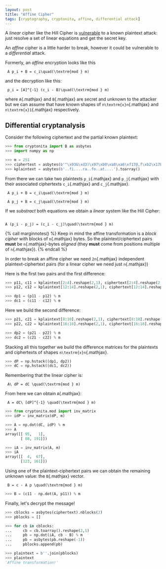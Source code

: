 ```yaml
---
layout: post
title: "Affine Cipher"
tags: [cryptography, cryptonita, affine, differential attack]
---
```


A *linear* cipher like the Hill Cipher is
[vulnerable](/articles/2019/01/02/Break-Hill-Cipher-with-a-Known-Plaintext-Attack.html)
to a known plaintext attack: just resolve a set of linear
equations and get the secret key.

An *affine* cipher is a little harder to break, however it could
be vulnerable to a *differential* attack.
<!--more-->

Formerly, an *affine* encryption looks like this

```tex;mathjax
 A p_i + B = c_i\quad(\textrm{mod } m)
```

and the decryption like this:

```tex;mathjax
 p_i = [A]^{-1} (c_i - B)\quad(\textrm{mod } m)
```

where `A`{.mathjax} and `B`{.mathjax} are secret and unknown to the attacker
but we can assume that have known shapes of `n\textrm{x}n`{.mathjax} and
`n\textrm{x}1`{.mathjax} respectively.

## Differential cryptanalysis

Consider the following ciphertext and the partial known plaintext:

```python
>>> from cryptonita import B as asbytes
>>> import numpy as np

>>> m = 251
>>> ciphertext = asbytes(b'"\x93&\xd3)\x97\xb0\xa8\xa6\xf17@,f\xb2\x17LsNs\xe0\xd7').toarray()
>>> kplaintext = asbytes(b'..fi....ra..fo..at....').toarray()
```

From there we can take two plaintexts `p_i`{.mathjax} and `p_j`{.mathjax} with their associated
ciphertexts `c_i`{.mathjax} and `c_j`{.mathjax}.

```tex;mathjax
 A p_i + B = c_i\quad(\textrm{mod } m)
```

```tex;mathjax
 A p_j + B = c_j\quad(\textrm{mod } m)
```

If we *substract* both equations we obtain a *linear* system
like the Hill Cipher:

```tex;mathjax

A (p_i - p_j) = (c_i - c_j)\quad(\textrm{mod } m)

```

{% call marginnotes() %}
Keep in mind the affine transformation is a *block cipher* with blocks
of `n`{.mathjax} bytes.
So the plaintext/ciphertext pairs **must** be `n`{.mathjax}-bytes *aligned*
(they **must** come from positions multiple of `n`{.mathjax}).
{% endcall %}


In order to break an affine cipher we need `2n`{.mathjax} independent
plaintext-ciphertext pairs (for a linear cipher we need just
`n`{.mathjax})

Here is the first two pairs and the first difference:

```python
>>> p11, c11 = kplaintext[2:4].reshape(2,1), ciphertext[2:4].reshape(2,1)
>>> p12, c12 = kplaintext[12:14].reshape(2,1), ciphertext[12:14].reshape(2,1)

>>> dp1 = (p11 - p12) % m
>>> dc1 = (c11 - c12) % m
```

Here we build the second difference:

```python
>>> p21, c21 = kplaintext[8:10].reshape(2,1), ciphertext[8:10].reshape(2,1)
>>> p22, c22 = kplaintext[16:18].reshape(2,1), ciphertext[16:18].reshape(2,1)

>>> dp2 = (p21 - p22) % m
>>> dc2 = (c21 - c22) % m
```

Stacking all this together we build the difference matrices for
the plaintexts and ciphertexts of shapes `n\textrm{x}n`{.mathjax}.

```python
>>> dP = np.hstack((dp1, dp2))
>>> dC = np.hstack((dc1, dc2))
```

Remembering that the linear cipher is:

```tex;mathjax
 A\ dP = dC \quad(\textrm{mod } m)
```

From here we can obtain `A`{.mathjax}:

```tex;mathjax
 A = dC\ [dP]^{-1} \quad(\textrm{mod } m)
```

```python
>>> from cryptonita.mod import inv_matrix
>>> idP = inv_matrix(dP, m)

>>> A = np.dot(dC, idP) % m
>>> A
array([[ 95,   1],
       [ 88, 191]])

>>> iA = inv_matrix(A, m)
>>> iA
array([[  4,  67],
       [123, 161]])
```

Using one of the plaintext-ciphertext pairs we can obtain
the remaining unknown value: the `B`{.mathjax} vector.

```tex;mathjax
 B = c - A p \quad(\textrm{mod } m)
```

```python
>>> B = (c11 - np.dot(A, p11)) % m
```

Finally, let's decrypt the message!

```python
>>> cblocks = asbytes(ciphertext).nblocks(2)
>>> pblocks = []

>>> for cb in cblocks:
...     cb = cb.toarray().reshape(2,1)
...     pb = np.dot(iA, cb - B) % m
...     pb = asbytes(pb.reshape(-1))
...     pblocks.append(pb)

>>> plaintext = b''.join(pblocks)
>>> plaintext
'Affine transformation!'
```
